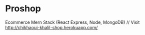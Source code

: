 # Proshop
Ecommerce Mern Stack (React Express, Node, MongoDB)
// Visit http://chikhaoui-khalil-shop.herokuapp.com/
